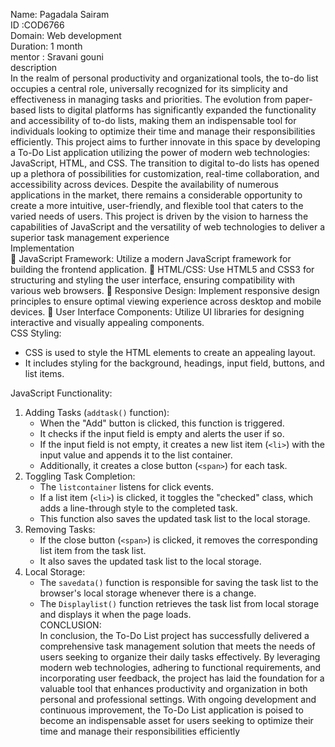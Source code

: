 Name: Pagadala Sairam<br>
ID :COD6766<br>
Domain: Web development<br>
Duration: 1 month<br>
mentor : Sravani gouni<br>
description<br>
In the realm of personal productivity and organizational tools, the to-do list occupies a central role, universally recognized for its simplicity and effectiveness in managing tasks and priorities. The evolution from paper-based lists to digital platforms has significantly expanded the functionality and accessibility of to-do lists, making them an indispensable tool for individuals looking to optimize their time and manage their responsibilities efficiently. This project aims to further innovate in this space by developing a To-Do List application utilizing the power of modern web technologies: JavaScript, HTML, and CSS.
The transition to digital to-do lists has opened up a plethora of possibilities for customization, real-time collaboration, and accessibility across devices. Despite the availability of numerous applications in the market, there remains a considerable opportunity to create a more intuitive, user-friendly, and flexible tool that caters to the varied needs of users. This project is driven by the vision to harness the capabilities of JavaScript and the versatility of web technologies to deliver a superior task management experience<br>
Implementation<br>
	JavaScript Framework: Utilize a modern JavaScript framework for building the frontend application.
	HTML/CSS: Use HTML5 and CSS3 for structuring and styling the user interface, ensuring compatibility with various web browsers.
	Responsive Design: Implement responsive design principles to ensure optimal viewing experience across desktop and mobile devices.
	User Interface Components: Utilize UI libraries for designing interactive and visually appealing components.
<br>
 CSS Styling:<br>
- CSS is used to style the HTML elements to create an appealing layout.
- It includes styling for the background, headings, input field, buttons, and list items.

 JavaScript Functionality:
1. Adding Tasks (`addtask()` function):
   - When the "Add" button is clicked, this function is triggered.
   - It checks if the input field is empty and alerts the user if so.
   - If the input field is not empty, it creates a new list item (`<li>`) with the input value and appends it to the list container.
   - Additionally, it creates a close button (`<span>`) for each task.
2. Toggling Task Completion:
   - The `listcontainer` listens for click events.
   - If a list item (`<li>`) is clicked, it toggles the "checked" class, which adds a line-through style to the completed task.
   - This function also saves the updated task list to the local storage.
3. Removing Tasks:
   - If the close button (`<span>`) is clicked, it removes the corresponding list item from the task list.
   - It also saves the updated task list to the local storage.
4. Local Storage:
   - The `savedata()` function is responsible for saving the task list to the browser's local storage whenever there is a change.
   - The `Displaylist()` function retrieves the task list from local storage and displays it when the page loads.<br>
CONCLUSION:<br>
In conclusion, the To-Do List project has successfully delivered a comprehensive task management solution that meets the needs of users seeking to organize their daily tasks effectively. By leveraging modern web technologies, adhering to functional requirements, and incorporating user feedback, the project has laid the foundation for a valuable tool that enhances productivity and organization in both personal and professional settings. With ongoing development and continuous improvement, the To-Do List application is poised to become an indispensable asset for users seeking to optimize their time and manage their responsibilities efficiently

 

